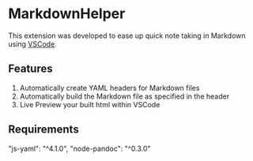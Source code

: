 # MarkdownHelper

This extension was developed to ease up quick note taking in Markdown using [VSCode](!https://code.visualstudio.com/).


## Features

1. Automatically create YAML headers for Markdown files
2. Automatically build the Markdown file as specified in the header
3. Live Preview your built html within VSCode

## Requirements

"js-yaml": "^4.1.0",
"node-pandoc": "^0.3.0"
